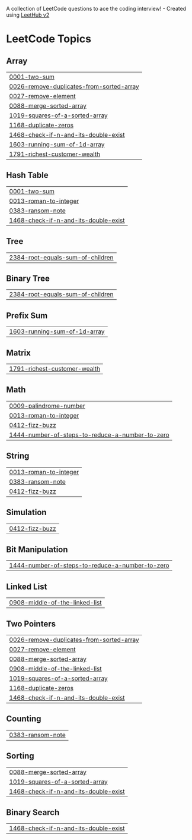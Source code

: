 A collection of LeetCode questions to ace the coding interview! - Created using [LeetHub v2](https://github.com/arunbhardwaj/LeetHub-2.0)
<!---LeetCode Topics Start-->
# LeetCode Topics
## Array
|  |
| ------- |
| [0001-two-sum](https://github.com/alozar/myleetcode/tree/master/0001-two-sum) |
| [0026-remove-duplicates-from-sorted-array](https://github.com/alozar/myleetcode/tree/master/0026-remove-duplicates-from-sorted-array) |
| [0027-remove-element](https://github.com/alozar/myleetcode/tree/master/0027-remove-element) |
| [0088-merge-sorted-array](https://github.com/alozar/myleetcode/tree/master/0088-merge-sorted-array) |
| [1019-squares-of-a-sorted-array](https://github.com/alozar/myleetcode/tree/master/1019-squares-of-a-sorted-array) |
| [1168-duplicate-zeros](https://github.com/alozar/myleetcode/tree/master/1168-duplicate-zeros) |
| [1468-check-if-n-and-its-double-exist](https://github.com/alozar/myleetcode/tree/master/1468-check-if-n-and-its-double-exist) |
| [1603-running-sum-of-1d-array](https://github.com/alozar/myleetcode/tree/master/1603-running-sum-of-1d-array) |
| [1791-richest-customer-wealth](https://github.com/alozar/myleetcode/tree/master/1791-richest-customer-wealth) |
## Hash Table
|  |
| ------- |
| [0001-two-sum](https://github.com/alozar/myleetcode/tree/master/0001-two-sum) |
| [0013-roman-to-integer](https://github.com/alozar/myleetcode/tree/master/0013-roman-to-integer) |
| [0383-ransom-note](https://github.com/alozar/myleetcode/tree/master/0383-ransom-note) |
| [1468-check-if-n-and-its-double-exist](https://github.com/alozar/myleetcode/tree/master/1468-check-if-n-and-its-double-exist) |
## Tree
|  |
| ------- |
| [2384-root-equals-sum-of-children](https://github.com/alozar/myleetcode/tree/master/2384-root-equals-sum-of-children) |
## Binary Tree
|  |
| ------- |
| [2384-root-equals-sum-of-children](https://github.com/alozar/myleetcode/tree/master/2384-root-equals-sum-of-children) |
## Prefix Sum
|  |
| ------- |
| [1603-running-sum-of-1d-array](https://github.com/alozar/myleetcode/tree/master/1603-running-sum-of-1d-array) |
## Matrix
|  |
| ------- |
| [1791-richest-customer-wealth](https://github.com/alozar/myleetcode/tree/master/1791-richest-customer-wealth) |
## Math
|  |
| ------- |
| [0009-palindrome-number](https://github.com/alozar/myleetcode/tree/master/0009-palindrome-number) |
| [0013-roman-to-integer](https://github.com/alozar/myleetcode/tree/master/0013-roman-to-integer) |
| [0412-fizz-buzz](https://github.com/alozar/myleetcode/tree/master/0412-fizz-buzz) |
| [1444-number-of-steps-to-reduce-a-number-to-zero](https://github.com/alozar/myleetcode/tree/master/1444-number-of-steps-to-reduce-a-number-to-zero) |
## String
|  |
| ------- |
| [0013-roman-to-integer](https://github.com/alozar/myleetcode/tree/master/0013-roman-to-integer) |
| [0383-ransom-note](https://github.com/alozar/myleetcode/tree/master/0383-ransom-note) |
| [0412-fizz-buzz](https://github.com/alozar/myleetcode/tree/master/0412-fizz-buzz) |
## Simulation
|  |
| ------- |
| [0412-fizz-buzz](https://github.com/alozar/myleetcode/tree/master/0412-fizz-buzz) |
## Bit Manipulation
|  |
| ------- |
| [1444-number-of-steps-to-reduce-a-number-to-zero](https://github.com/alozar/myleetcode/tree/master/1444-number-of-steps-to-reduce-a-number-to-zero) |
## Linked List
|  |
| ------- |
| [0908-middle-of-the-linked-list](https://github.com/alozar/myleetcode/tree/master/0908-middle-of-the-linked-list) |
## Two Pointers
|  |
| ------- |
| [0026-remove-duplicates-from-sorted-array](https://github.com/alozar/myleetcode/tree/master/0026-remove-duplicates-from-sorted-array) |
| [0027-remove-element](https://github.com/alozar/myleetcode/tree/master/0027-remove-element) |
| [0088-merge-sorted-array](https://github.com/alozar/myleetcode/tree/master/0088-merge-sorted-array) |
| [0908-middle-of-the-linked-list](https://github.com/alozar/myleetcode/tree/master/0908-middle-of-the-linked-list) |
| [1019-squares-of-a-sorted-array](https://github.com/alozar/myleetcode/tree/master/1019-squares-of-a-sorted-array) |
| [1168-duplicate-zeros](https://github.com/alozar/myleetcode/tree/master/1168-duplicate-zeros) |
| [1468-check-if-n-and-its-double-exist](https://github.com/alozar/myleetcode/tree/master/1468-check-if-n-and-its-double-exist) |
## Counting
|  |
| ------- |
| [0383-ransom-note](https://github.com/alozar/myleetcode/tree/master/0383-ransom-note) |
## Sorting
|  |
| ------- |
| [0088-merge-sorted-array](https://github.com/alozar/myleetcode/tree/master/0088-merge-sorted-array) |
| [1019-squares-of-a-sorted-array](https://github.com/alozar/myleetcode/tree/master/1019-squares-of-a-sorted-array) |
| [1468-check-if-n-and-its-double-exist](https://github.com/alozar/myleetcode/tree/master/1468-check-if-n-and-its-double-exist) |
## Binary Search
|  |
| ------- |
| [1468-check-if-n-and-its-double-exist](https://github.com/alozar/myleetcode/tree/master/1468-check-if-n-and-its-double-exist) |
<!---LeetCode Topics End-->